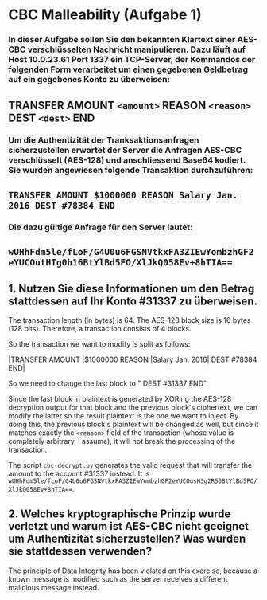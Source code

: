 #   CBC Malleability (Aufgabe 1)

### In dieser Aufgabe sollen Sie den bekannten Klartext einer AES-CBC verschlüsselten Nachricht manipulieren. Dazu läuft auf Host 10.0.23.61 Port 1337 ein TCP-Server, der Kommandos der folgenden Form verarbeitet um einen gegebenen Geldbetrag auf ein gegebenes Konto zu überweisen:

##  TRANSFER AMOUNT `<amount>` REASON `<reason>` DEST `<dest>` END

### Um die Authentizität der Tranksaktionsanfragen sicherzustellen erwartet der Server die Anfragen AES-CBC verschlüsselt (AES-128) und anschliessend Base64 kodiert. Sie wurden angewiesen folgende Transaktion durchzuführen:

##  `TRANSFER AMOUNT $1000000 REASON Salary Jan. 2016 DEST #78384 END`

### Die dazu gültige Anfrage für den Server lautet:

##  `wUHhFdm5le/fLoF/G4U0u6FGSNVtkxFA3ZIEwYombzhGF2eYUCOutHTg0h16BtYlBd5FO/XlJkQ058Ev+8hTIA==`

##  1. Nutzen Sie diese Informationen um den Betrag stattdessen auf Ihr Konto #31337 zu überweisen.

The transaction length (in bytes) is 64. The AES-128 block size is 16 bytes (128 bits). Therefore, a transaction consists of 4 blocks.

So the transaction we want to modify is split as follows:

|TRANSFER AMOUNT |$1000000 REASON |Salary Jan. 2016| DEST #78384 END|

So we need to change the last block to " DEST #31337 END".

Since the last block in plaintext is generated by XORing the AES-128 decryption output for that block and the previous block's ciphertext, we can modify the latter so the result plaintext is the one we want to inject. By doing this, the previous block's plaintext will be changed as well, but since it matches exactly the `<reason>` field of the transaction (whose value is completely arbitrary, I assume), it will not break the processing of the transaction.

The script `cbc-decrypt.py` generates the valid request that will transfer the amount to the account #31337 instead. It is `wUHhFdm5le/fLoF/G4U0u6FGSNVtkxFA3ZIEwYombzhGF2eYUCOusH3g2R56BtYlBd5FO/XlJkQ058Ev+8hTIA==`.

##  2. Welches kryptographische Prinzip wurde verletzt und warum ist AES-CBC nicht geeignet um Authentizität sicherzustellen? Was wurden sie stattdessen verwenden?

The principle of Data Integrity has been violated on this exercise, because a known message is modified such as the server receives a different malicious message instead.
